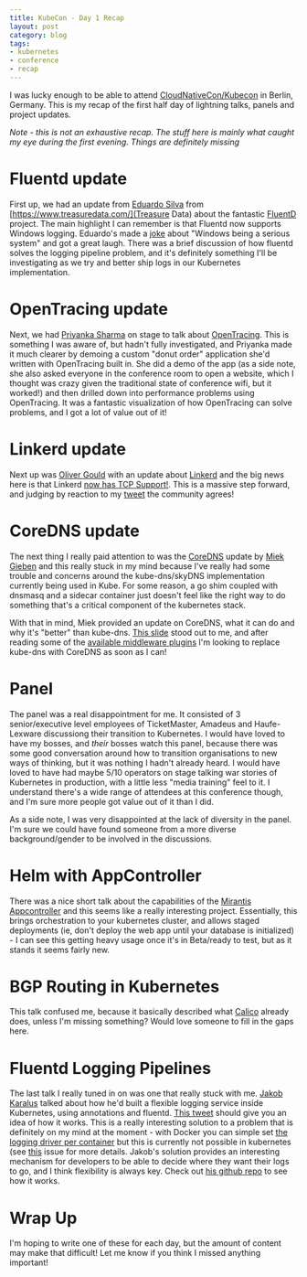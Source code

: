 ```yaml
---
title: KubeCon - Day 1 Recap
layout: post
category: blog
tags:
- kubernetes
- conference
- recap
---
```


I was lucky enough to be able to attend [CloudNativeCon/Kubecon](http://events.linuxfoundation.org/events/cloudnativecon-and-kubecon-europe) in Berlin, Germany. This is my recap of the first half day of lightning talks, panels and project updates.

_Note - this is not an exhaustive recap. The stuff here is mainly what caught my eye during the first evening. Things are definitely missing_

# Fluentd update

First up, we had an update from [Eduardo Silva](https://twitter.com/edsiper) from [https://www.treasuredata.com/](Treasure Data) about the fantastic [FluentD](http://www.fluentd.org/) project. The main highlight I can remember is that Fluentd now supports Windows logging. Eduardo's made a [joke](https://twitter.com/briggsl/status/846753046667448320) about "Windows being a serious system" and got a great laugh. There was a brief discussion of how fluentd solves the logging pipeline problem, and it's definitely something I'll be investigating as we try and better ship logs in our Kubernetes implementation.

# OpenTracing update

Next, we had [Priyanka Sharma](https://twitter.com/pritianka) on stage to talk about [OpenTracing](http://opentracing.io/). This is something I was aware of, but hadn't fully investigated, and Priyanka made it much clearer by demoing a custom "donut order" application she'd written with OpenTracing built in. She did a demo of the app (as a side note, she also asked everyone in the conference room to open a website, which I thought was crazy given the traditional state of conference wifi, but it worked!) and then drilled down into performance problems using OpenTracing. It was a fantastic visualization of how OpenTracing can solve problems, and I got a lot of value out of it!

# Linkerd update

Next up was [Oliver Gould](https://twitter.com/olix0r) with an update about [Linkerd](https://linkerd.io/) and the big news here is that Linkerd [now has TCP Support!](https://github.com/linkerd/linkerd-tcp). This is a massive step forward, and judging by reaction to my [tweet](https://twitter.com/briggsl/status/846757094359519234) the community agrees!

# CoreDNS update

The next thing I really paid attention to was the [CoreDNS](https://coredns.io/) update by [Miek Gieben](https://twitter.com/miekg) and this really stuck in my mind because I've really had some trouble and concerns around the kube-dns/skyDNS implementation currently being used in Kube. For some reason, a go shim coupled with dnsmasq and a sidecar container just doesn't feel like the right way to do something that's a critical component of the kubernetes stack.

With that in mind, Miek provided an update on CoreDNS, what it can do and why it's "better" than kube-dns. [This slide](https://twitter.com/briggsl/status/846759289104613377) stood out to me, and after reading some of the [available middleware plugins](https://github.com/coredns/coredns/tree/master/middleware) I'm looking to replace kube-dns with CoreDNS as soon as I can!

# Panel

The panel was a real disappointment for me. It consisted of 3 senior/executive level employees of TicketMaster, Amadeus and Haufe-Lexware discussiong their transition to Kubernetes. I would have loved to have my bosses, and _their_ bosses watch this panel, because there was some good conversation around how to transition organisations to new ways of thinking, but it was nothing I hadn't already heard. I would have loved to have had maybe 5/10 operators on stage talking war stories of Kubernetes in production, with a little less "media training" feel to it. I understand there's a wide range of attendees at this conference though, and I'm sure more people got value out of it than I did.

As a side note, I was very disappointed at the lack of diversity in the panel. I'm sure we could have found someone from a more diverse background/gender to be involved in the discussions.

# Helm with AppController

There was a nice short talk about the capabilities of the [Mirantis Appcontroller](https://github.com/Mirantis/k8s-AppController) and this seems like a really interesting project. Essentially, this brings orchestration to your kubernetes cluster, and allows staged deployments (ie, don't deploy the web app until your database is initialized) - I can see this getting heavy usage once it's in Beta/ready to test, but as it stands it seems fairly new.

# BGP Routing in Kubernetes

This talk confused me, because it basically described what [Calico](http://projectcalico.org/) already does, unless I'm missing something? Would love someone to fill in the gaps here.

# Fluentd Logging Pipelines

The last talk I really tuned in on was one that really stuck with me. [Jakob Karalus](https://twitter.com/krallistic) talked about how he'd built a flexible logging service inside Kubernetes, using annotations and fluentd. [This tweet](https://twitter.com/briggsl/status/846782137328160770) should give you an idea of how it works. This is a really interesting solution to a problem that is definitely on my mind at the moment - with Docker you can simple set [the logging driver per container](https://docs.docker.com/engine/admin/logging/overview/) but this is currently not possible in kubernetes (see [this](https://github.com/kubernetes/kubernetes/issues/15478) issue for more details. Jakob's solution provides an interesting mechanism for developers to be able to decide where they want their logs to go, and I think flexibility is always key. Check out [his github repo](https://github.com/krallistic/kubernetes-fluentd) to see how it works.

# Wrap Up

I'm hoping to write one of these for each day, but the amount of content may make that difficult! Let me know if you think I missed anything important!
